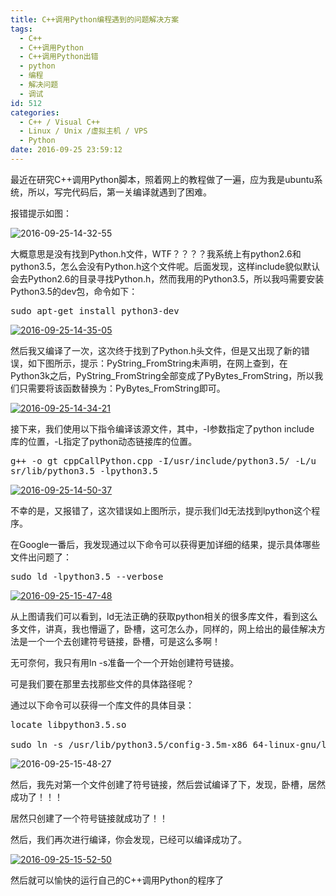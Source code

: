 ```yaml
---
title: C++调用Python编程遇到的问题解决方案
tags:
  - C++
  - C++调用Python
  - C++调用Python出错
  - python
  - 编程
  - 解决问题
  - 调试
id: 512
categories:
  - C++ / Visual C++
  - Linux / Unix /虚拟主机 / VPS
  - Python
date: 2016-09-25 23:59:12
---
```


最近在研究C++调用Python脚本，照着网上的教程做了一遍，应为我是ubuntu系统，所以，写完代码后，第一关编译就遇到了困难。

报错提示如图：

![2016-09-25-14-32-55](http://115.159.197.66/wp-content/uploads/2016/09/2016-09-25-14-32-55.png)

大概意思是没有找到Python.h文件，WTF？？？？我系统上有python2.6和python3.5，怎么会没有Python.h这个文件呢。后面发现，这样include貌似默认会去Python2.6的目录寻找Python.h，然而我用的Python3.5，所以我吗需要安装Python3.5的dev包，命令如下：
<pre class="lang:c++ decode:true">sudo apt-get install python3-dev</pre>
[![2016-09-25-14-35-05](http://115.159.197.66/wp-content/uploads/2016/09/2016-09-25-14-35-05.png)](http://115.159.197.66/wp-content/uploads/2016/09/2016-09-25-14-35-05.png)

然后我又编译了一次，这次终于找到了Python.h头文件，但是又出现了新的错误，如下图所示，提示：PyString_FromString未声明，在网上查到，在Python3k之后，PyString_FromString全部变成了PyBytes_FromString，所以我们只需要将该函数替换为：PyBytes_FromString即可。

[![2016-09-25-14-34-21](http://115.159.197.66/wp-content/uploads/2016/09/2016-09-25-14-34-21.png)](http://115.159.197.66/wp-content/uploads/2016/09/2016-09-25-14-34-21.png)

接下来，我们使用以下指令编译该源文件，其中，-I参数指定了python include 库的位置，-L指定了python动态链接库的位置。
<pre class="lang:sh decode:true">g++ -o gt cppCallPython.cpp -I/usr/include/python3.5/ -L/u
sr/lib/python3.5 -lpython3.5</pre>
[![2016-09-25-14-50-37](http://115.159.197.66/wp-content/uploads/2016/09/2016-09-25-14-50-37.png)](http://115.159.197.66/wp-content/uploads/2016/09/2016-09-25-14-50-37.png)

不幸的是，又报错了，这次错误如上图所示，提示我们ld无法找到lpython这个程序。

在Google一番后，我发现通过以下命令可以获得更加详细的结果，提示具体哪些文件出问题了：
<pre class="lang:sh decode:true">sudo ld -lpython3.5 --verbose</pre>
[![2016-09-25-15-47-48](http://115.159.197.66/wp-content/uploads/2016/09/2016-09-25-15-47-48.png)](http://115.159.197.66/wp-content/uploads/2016/09/2016-09-25-15-47-48.png)

从上图请我们可以看到，ld无法正确的获取python相关的很多库文件，看到这么多文件，讲真，我也懵逼了，卧槽，这可怎么办，同样的，网上给出的最佳解决方法是一个一个去创建符号链接，卧槽，可是这么多啊！

无可奈何，我只有用ln -s准备一个一个开始创建符号链接。

可是我们要在那里去找那些文件的具体路径呢？

通过以下命令可以获得一个库文件的具体目录：
<pre class="lang:sh decode:true ">locate libpython3.5.so

sudo ln -s /usr/lib/python3.5/config-3.5m-x86_64-linux-gnu/libpython3.5.so</pre>
![2016-09-25-15-48-27](http://115.159.197.66/wp-content/uploads/2016/09/2016-09-25-15-48-27.png)

然后，我先对第一个文件创建了符号链接，然后尝试编译了下，发现，卧槽，居然成功了！！！

居然只创建了一个符号链接就成功了！！

然后，我们再次进行编译，你会发现，已经可以编译成功了。

[![2016-09-25-15-52-50](http://115.159.197.66/wp-content/uploads/2016/09/2016-09-25-15-52-50.png)](http://115.159.197.66/wp-content/uploads/2016/09/2016-09-25-15-52-50.png)

然后就可以愉快的运行自己的C++调用Python的程序了

&nbsp;
